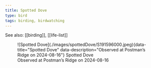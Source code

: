 ```yaml
---
title: Spotted Dove
type: bird
tags: birding, birdwatching
---
```


See also: [[birding]], [[life-list]]


<figure markdown id="1">
  ![Spotted Dove](./images/spottedDove/S191596000.jpeg){data-title="Spotted Dove" data-description="Observed at Postman’s Ridge on 2024-08-16"}
  <caption>Spotted Dove<br />Observed at Postman’s Ridge on 2024-08-16</caption>
</figure>
